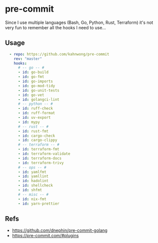 # pre-commit

Since I use multiple languages (Bash, Go, Python, Rust, Terraform) it's not very fun to remember all the hooks I need to use...

## Usage

```yaml
  - repo: https://github.com/kahnwong/pre-commit
    rev: "master"
    hooks:
      # -- go -- #
      - id: go-build
      - id: go-fmt
      - id: go-imports
      - id: go-mod-tidy
      - id: go-unit-tests
      - id: go-vet
      - id: golangci-lint
      # -- python -- #
      - id: ruff-check
      - id: ruff-format
      - id: uv-export
      - id: mypy
      # -- rust -- #
      - id: rust-fmt
      - id: cargo-check
      - id: cargo-clippy
      # -- terraform -- #
      - id: terraform-fmt
      - id: terraform-validate
      - id: terraform-docs
      - id: terraform-trivy
      # -- ops -- #
      - id: yamlfmt
      - id: yamllint
      - id: hadolint
      - id: shellcheck
      - id: shfmt
      # -- misc -- #
      - id: nix-fmt
      - id: yarn-prettier
```

## Refs

- <https://github.com/dnephin/pre-commit-golang>
- <https://pre-commit.com/#plugins>
